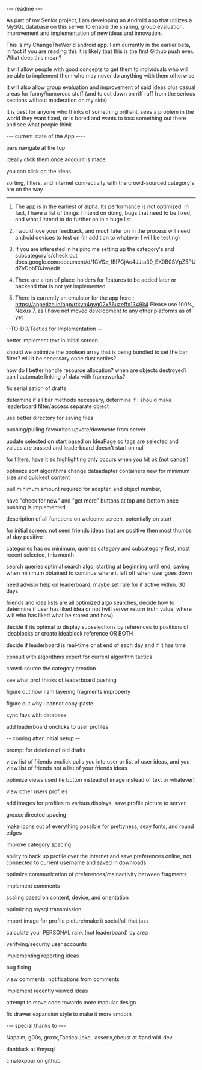 --- readme ---

As part of my Senior project, I am developing an Android app that utilizes a MySQL database on this server to enable the sharing, group evaluation, improvement and implementation of new ideas and innovation.

This is my ChangeTheWorld android app. I am currently in the earlier beta, in fact if you are reading this it is likely that this is the first Github push ever. What does this mean?

It will allow people with good concepts to get them to individuals who will be able to implement them who may never do anything with them otherwise

It will also allow group evaluation and improvement of said ideas plus casual areas for funny/humorous stuff (and to cut down on riff raff from the serious sections without moderation on my side)

It is best for anyone who thinks of something brilliant, sees a problem in the world they want fixed, or is bored and wants to toss something out there and see what people think

--- current state of the App ----

bars navigate at the top

ideally click them  once account is made

you can click on the ideas

sorting, filters, and internet connectivity with the crowd-sourced category's are on the way

----------------------------------

1. The app is in the earliest of alpha. Its performance is not optimized. In fact, I have a list of things I intend on doing, bugs that need to be fixed, and what I intend to do further on in a huge list

2. I would love your feedback, and much later on in the process will need android devices to test on (in addition to whatever I will be testing)

3. If you are interested in helping me setting up the category's and subcategory's/check out docs.google.com/document/d/1GVSz_fBI7GjAc4JJta39_EX0B0SVpZ5PUdZyDpbF0Jw/edit

4. There are a ton of place-holders for features to be added later or backend that is not yet implemented

5. There is currently an emulator for the app here : https://appetize.io/app/rtkyh4gvg02x56uzeffx1349k4 Please use 100%, Nexus 7, as I have not moved development to any other platforms as of yet

--TO-DO/Tactics for Implementation --

better implement text in initial screen

should we optimize the boolean array that is being bundled to set the bar filter? will it be necessary once dust settles?

how do I better handle resource allocation? when are objects destroyed? can I automate linking of data with frameworks?

fix serialization of drafts

determine if all bar methods necessary, determine if I should make leaderboard filter/access separate object

use better directory for saving files

pushing/pulling favourites upvote/downvote from server

update selected on start based on IdeaPage so tags are selected and values are passed and leaderboard doesn't start on null

for filters, have it so highlighting only occurs when you hit ok (not cancel)

optimize sort algorithms change dataadapter containers new for minimum size and quickest content

pull minimum amount required for adapter, and object number, 

have "check for new" and "get more" buttons at top and bottom once pushing is implemented

description of all functions on welcome screen, potentially on start

for initial screen: not seen friends ideas that are positive  then most thumbs of day positive

categories has no minimum, queries category and subcategory first, most recent selected, this month

search queries optimal search algo, starting at beginning until end, saving when minimum obtained to continue where it left off when user goes down

need advisor help on leaderboard, maybe set rule for if active within. 30 days

friends and idea lists are all optimized algo searches, decide how to determine if user has liked idea or not (will server return truth value, where will who has liked what be stored and how)

decide if its optimal to display subselections by references to positions of ideablocks or create ideablock reference OR BOTH

decide if leaderboard is real-time or at end of each day and if it has time

consult with algorithms expert for current algorithm tactics

crowd-source the category creation

see what prof thinks of leaderboard pushing

figure out how I am layering fragments improperly

figure out why I cannot copy-paste

sync favs with database

add leaderboard onclicks to user profiles

-- coming after initial setup --

prompt for deletion of old drafts

view list of friends  onclick pulls you into user or list of user ideas, and you view list of friends not a list of your friends ideas

optimize views used (ie button instead of image instead of text or whatever)

view other users profiles 

add images for profiles to various displays, save profile picture to server

groxxx directed spacing

make icons out of everything possible for prettyness, sexy fonts, and round edges

improve category spacing

ability to back up profile over the internet and save preferences online, not connected to current username and saved in downloads

optimize communication of preferences/mainactivity between fragments

implement comments

scaling based on content, device, and orientation

optimizing mysql transmission

import image for profile picture/make it social/all that jazz

calculate your PERSONAL rank (not leaderboard) by area

verifying/security user accounts

implementing reporting ideas

bug fixing

view comments, notifications from comments

implement recently viewed ideas

attempt to move code towards more modular design

fix drawer expansion style to make it more smooth

--- special thanks to ---

Napalm, g00s, groxx,TacticalJoke, lasserix,cbeust at #android-dev

danblack at #mysql

cmalekpour on github